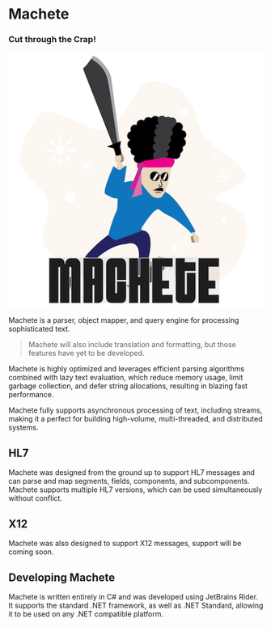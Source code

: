 # Machete
### Cut through the Crap!

![Machete](machete_thin_outline_small.png)

Machete is a parser, object mapper, and query engine for processing sophisticated text.

> Machete will also include translation and formatting, but those features have yet to be developed.

Machete is highly optimized and leverages efficient parsing algorithms combined with lazy text evaluation, which reduce memory usage, limit garbage collection, and defer string allocations, resulting in blazing fast performance.

Machete fully supports asynchronous processing of text, including streams, making it a perfect for building high-volume, multi-threaded, and distributed systems.


## HL7

Machete was designed from the ground up to support HL7 messages and can parse and map segments, fields, components, and subcomponents. Machete supports multiple HL7 versions, which can be used simultaneously without conflict.


## X12

Machete was also designed to support X12 messages, support will be coming soon.


## Developing Machete

Machete is written entirely in C# and was developed using JetBrains Rider. It supports the standard .NET framework, as well as .NET Standard, allowing it to be used on any .NET compatible platform.


